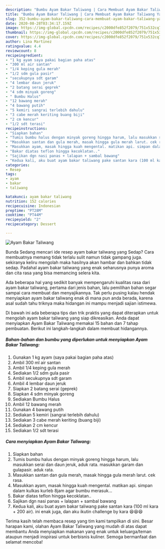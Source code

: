 ```yaml
---
description: "Bumbu Ayam Bakar Taliwang | Cara Membuat Ayam Bakar Taliwang Yang Enak dan Simpel"
title: "Bumbu Ayam Bakar Taliwang | Cara Membuat Ayam Bakar Taliwang Yang Enak dan Simpel"
slug: 352-bumbu-ayam-bakar-taliwang-cara-membuat-ayam-bakar-taliwang-yang-enak-dan-simpel
date: 2020-08-28T03:34:17.159Z
image: https://img-global.cpcdn.com/recipes/c2000dfe852f2079/751x532cq70/ayam-bakar-taliwang-foto-resep-utama.jpg
thumbnail: https://img-global.cpcdn.com/recipes/c2000dfe852f2079/751x532cq70/ayam-bakar-taliwang-foto-resep-utama.jpg
cover: https://img-global.cpcdn.com/recipes/c2000dfe852f2079/751x532cq70/ayam-bakar-taliwang-foto-resep-utama.jpg
author: Lina Martinez
ratingvalue: 4.4
reviewcount: 8
recipeingredient:
- "1 kg ayam saya pakai bagian paha atas"
- "300 ml air santan"
- "1/4 keping gula merah"
- "1/2 sdm gula pasir"
- "secukupnya sdt garam"
- "4 lembar daun jeruk"
- "2 batang serai geprek"
- "4 sdm minyak goreng"
- " Bumbu Halus"
- "12 bawang merah"
- "4 bawang putih"
- "5 kemiri sangrai terlebih dahulu"
- "3 cabe merah keriting buang biji"
- "2 cm kencur"
- "1/2 sdt terasi"
recipeinstructions:
- "Siapkan bahan"
- "Tumis bumbu halus dengan minyak goreng hingga harum, lalu masukkan serai dan daun jeruk, aduk rata. masukkan garam dan gulapasir. aduk rata."
- "Masukkan santan dan gula merah, masak hingga gula merah larut. cek rasa."
- "Masukkan ayam, masak hingga kuah mengental. matikan api. simpan dalam kulkas kurleb 8jam agar bumbu merasuk..."
- "Bakar diatas teflon hingga kecoklatan.."
- "Sajikan dgn nasi panas + lalapan + sambal bawang"
- "Kedua kali, aku buat ayam bakar taliwang pake santan kara (100 ml kara + 200 air). ini enak juga, dan aku ikutin challenge by kara 😆😆😆"
categories:
- Resep
tags:
- ayam
- bakar
- taliwang

katakunci: ayam bakar taliwang 
nutrition: 152 calories
recipecuisine: Indonesian
preptime: "PT28M"
cooktime: "PT44M"
recipeyield: "2"
recipecategory: Dessert

---
```



![Ayam Bakar Taliwang](https://img-global.cpcdn.com/recipes/c2000dfe852f2079/751x532cq70/ayam-bakar-taliwang-foto-resep-utama.jpg)

Bunda Sedang mencari ide resep ayam bakar taliwang yang Sedap? Cara membuatnya memang tidak terlalu sulit namun tidak gampang juga. sekiranya keliru mengolah maka hasilnya akan hambar dan bahkan tidak sedap. Padahal ayam bakar taliwang yang enak seharusnya punya aroma dan cita rasa yang bisa memancing selera kita.



Ada beberapa hal yang sedikit banyak mempengaruhi kualitas rasa dari ayam bakar taliwang, pertama dari jenis bahan, lalu pemilihan bahan segar sampai cara membuat dan menyajikannya. Tak perlu pusing kalau hendak menyiapkan ayam bakar taliwang enak di mana pun anda berada, karena asal sudah tahu triknya maka hidangan ini mampu menjadi sajian istimewa.


Di bawah ini ada beberapa tips dan trik praktis yang dapat diterapkan untuk mengolah ayam bakar taliwang yang siap dikreasikan. Anda dapat menyiapkan Ayam Bakar Taliwang memakai 15 bahan dan 7 tahap pembuatan. Berikut ini langkah-langkah dalam membuat hidangannya.

<!--inarticleads1-->

##### Bahan-bahan dan bumbu yang diperlukan untuk menyiapkan Ayam Bakar Taliwang:

1. Gunakan 1 kg ayam (saya pakai bagian paha atas)
1. Ambil 300 ml air santan
1. Ambil 1/4 keping gula merah
1. Sediakan 1/2 sdm gula pasir
1. Ambil secukupnya sdt garam
1. Ambil 4 lembar daun jeruk
1. Siapkan 2 batang serai (geprek)
1. Siapkan 4 sdm minyak goreng
1. Sediakan  Bumbu Halus
1. Ambil 12 bawang merah
1. Gunakan 4 bawang putih
1. Sediakan 5 kemiri (sangrai terlebih dahulu)
1. Sediakan 3 cabe merah keriting (buang biji)
1. Sediakan 2 cm kencur
1. Sediakan 1/2 sdt terasi




<!--inarticleads2-->

##### Cara menyiapkan Ayam Bakar Taliwang:

1. Siapkan bahan
1. Tumis bumbu halus dengan minyak goreng hingga harum, lalu masukkan serai dan daun jeruk, aduk rata. masukkan garam dan gulapasir. aduk rata.
1. Masukkan santan dan gula merah, masak hingga gula merah larut. cek rasa.
1. Masukkan ayam, masak hingga kuah mengental. matikan api. simpan dalam kulkas kurleb 8jam agar bumbu merasuk...
1. Bakar diatas teflon hingga kecoklatan..
1. Sajikan dgn nasi panas + lalapan + sambal bawang
1. Kedua kali, aku buat ayam bakar taliwang pake santan kara (100 ml kara + 200 air). ini enak juga, dan aku ikutin challenge by kara 😆😆😆




Terima kasih telah membaca resep yang tim kami tampilkan di sini. Besar harapan kami, olahan Ayam Bakar Taliwang yang mudah di atas dapat membantu Anda menyiapkan makanan yang enak untuk keluarga/teman ataupun menjadi inspirasi untuk berbisnis kuliner. Semoga bermanfaat dan selamat mencoba!
